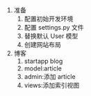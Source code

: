 1. 准备
   1. 配置初始开发环境
   2. 配置 settings.py 文件
   3. 替换默认 User 模型
   4. 创建网站布局
2. 博客
   1. startapp blog
   2. model:article
   3. admin:添加 article
   4. views:添加索引视图